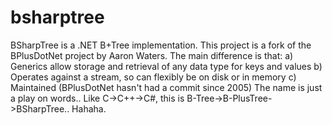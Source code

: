 bsharptree
==========

BSharpTree is a .NET B+Tree implementation.  This project is a fork of the BPlusDotNet project by Aaron Waters. The main difference is that:   a) Generics allow storage and retrieval of any data type for keys and values b) Operates against a stream, so can flexibly be on disk or in memory c) Maintained (BPlusDotNet hasn't had a commit since 2005)  The name is just a play on words.. Like C->C++->C#, this is B-Tree->B-PlusTree->BSharpTree.. Hahaha.